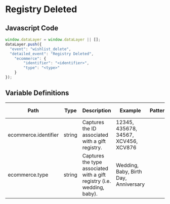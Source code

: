 # Registry Deleted

### 

## Javascript Code
```js
window.dataLayer = window.dataLayer || [];
dataLayer.push({
  "event": "wishlist_delete",
  "detailed_event": "Registry Deleted",
    "ecommerce": {
        "identifier": "<identifier>",
        "type": "<type>"
    }
});
```

## Variable Definitions

|Path|Type|Description|Example|Pattern|Min Length|Max Length|Minimum|Maximum|Multiple Of|
| --- | --- | --- | --- | --- | --- | --- | --- | --- | --- |
|ecommerce.identifier|string|Captures the ID associated with a gift registry.|12345, 435678, 34567, XCV456, XCV876|||||||
|ecommerce.type|string|Captures the type associated with a gift registry \(i.e. wedding, baby\).|Wedding, Baby, Birth Day, Anniversary|||||||




